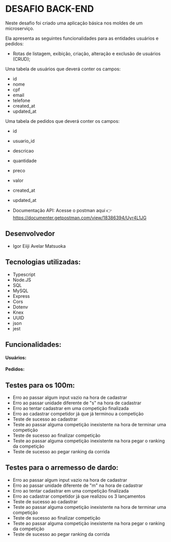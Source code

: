 # DESAFIO BACK-END

Neste desafio foi criado uma aplicação básica nos moldes de um microserviço.

Ela apresenta as seguintes funcionalidades para as entidades usuários e pedidos:

- Rotas de listagem, exibição, criação, alteração e exclusão de usuários (CRUD);

Uma tabela de usuários que deverá conter os campos:
- id
- nome
- cpf
- email
- telefone
- created_at
- updated_at

Uma tabela de pedidos que deverá conter os campos:
- id
- usuario_id
- descricao
- quantidade
- preco
- valor
- created_at
- updated_at

- Documentação API:
Acesse o postman aqui 👉 https://documenter.getpostman.com/view/18386394/Uyr4L1JG

## Desenvolvedor

- Igor Eiiji Avelar Matsuoka

## Tecnologias utilizadas: 
- Typescript
- Node.JS
- SQL
- MySQL
- Express
- Cors
- Dotenv
- Knex
- UUID
- json
- jest

## Funcionalidades:
#### Usuários:

#### Pedidos:

## Testes para os 100m:
- Erro ao passar algum input vazio na hora de cadastrar
- Erro ao passar unidade diferente de "s" na hora de cadastrar
- Erro ao tentar cadastrar em uma competição finalizada
- Erro ao cadastrar competidor já que já terminou a competição
- Teste de sucesso ao cadastrar
- Teste ao passar alguma competição inexistente na hora de terminar uma competição
- Teste de sucesso ao finalizar competição
- Teste ao passar alguma competição inexistente na hora pegar o ranking da competição
- Teste de sucesso ao pegar ranking da corrida

## Testes para o arremesso de dardo:
- Erro ao passar algum input vazio na hora de cadastrar
- Erro ao passar unidade diferente de "m" na hora de cadastrar
- Erro ao tentar cadastrar em uma competição finalizada
- Erro ao cadastrar competidor já que realizou os 3 lançamentos
- Teste de sucesso ao cadastrar
- Teste ao passar alguma competição inexistente na hora de terminar uma competição
- Teste de sucesso ao finalizar competição
- Teste ao passar alguma competição inexistente na hora pegar o ranking da competição
- Teste de sucesso ao pegar ranking da corrida